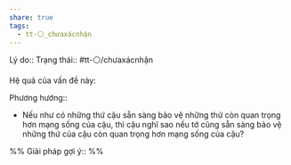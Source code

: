 ```yaml
---
share: true
tags:
  - tt-⚪_chưaxácnhận
---
```


Lý do:: 
Trạng thái:: #tt-⚪/chưaxácnhận

Hệ quả của vấn đề này:


Phương hướng:: 
- Nếu như có những thứ cậu sẵn sàng bảo vệ những thứ còn quan trọng hơn mạng sống của cậu, thì cậu nghĩ sao nếu tớ cũng sẵn sàng bảo vệ những thứ của cậu còn quan trọng hơn mạng sống của cậu?

%%
Giải pháp gợi ý:: 
%%



